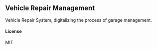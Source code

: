 ## Vehicle Repair Management

Vehicle Repair System, digitalizing the process of garage management.

#### License

MIT